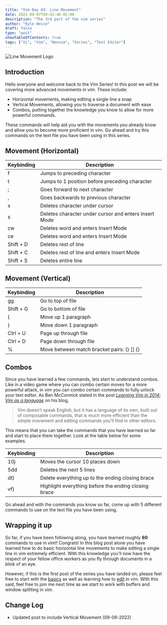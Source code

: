 ```yaml
---
title: "Vim Day 03: Line Movement"
date: 2022-09-07T09:41:46-05:00
description: "The 3rd part of the vim series"
author: "Kyle Weise"
draft: false
type: "post"
showTableOfContents: true
tags: ["Vi", "Vim", "Neovim", "Series", "Text Editor"]
---
```


![Line Movement Logo](/images/posts/series/vim/day-03/cover.png)

## Introduction

Hello everyone and welcome back to the Vim Series! In this post we will be covering more advanced movements
in vim. These include:
- Horizontal movements, making editing a single line a snap
- Vertical Movements, allowing you to traverse a document with ease
- Combos, putting together the knowledge you know to allow for more powerful commands. 

These commands will help aid you with the movements you already know and allow you to become more 
proficient in vim. Go ahead and try this commands on the text file you have been using in this series.

## Movement (Horizontal)

| Keybinding | Description |
| --- | --- |
| f | Jumps to preceding character |
| t | Jumps to 1 position before preceding character |
| ; | Goes forward to next character |
| , | Goes backwards to previous character |
| x | Deletes character under cursor |
| s | Deletes character under cursor and enters Insert Mode |
| cw | Deletes word and enters Insert Mode |
| ce | Deletes word and enters Insert Mode | 
| Shift + D | Deletes rest of line |
| Shift + C | Deletes rest of line and enters Insert Mode |
| Shift + S | Deletes entire line |

## Movement (Vertical)

| Keybinding | Description |
| --- | --- |
| gg | Go to top of file |
| Shift + G | Go to bottom of file |
| { | Move up 1 paragraph |
| } | Move down 1 paragraph |
| Ctrl + U | Page up through file |
| Ctrl + D | Page down through file | 
| % | Move between match bracket pairs: () [] {} |

## Combos 

Since you have learned a few commands, lets start to understand combos. Like in a video game where 
you can combo certain moves for a more powerful attack, in vim you can combo certain commands to 
fully unlock your text editor. As Ben McCormick stated in the post 
*[Learning Vim in 2014: Vim as a language](https://benmccormick.org/2014/07/02/learning-vim-in-2014-vim-as-language)* on his blog,
> Vim doesn’t speak English, but it has a language of its own, built out of composable commands, 
that is much more efficient than the simple movement and editing commands you’ll find in other editors. 

This means that you can take the commands that you have learned so far and start to place them together. Look at the 
table below for some examples.

| Keybinding | Description |
| --- | --- |
| 10j | Moves the cursor 10 places down |
| 5dd | Deletes the next 5 lines | 
| dt) | Delete everything up to the ending closing brace |
| vf) | Highlight everything before the ending closing brace |
 
Go ahead and with the commands you know so far, come up with 5 different commands to use on the text file you have been using.

## Wrapping it up

So far, if you have been following along, you have learned roughly **60** commands to use in vim!! Congrats! In this blog post alone 
you have learned how to do basic horizontal line movements to make editing a single line in vim extremely efficient. With this knowledge 
you'll now have the respect of your fellow office workers as you fly through documents in a blink of an eye. 

However, if this is the first post of the series you have landed on, please feel free to start with the [basics](/posts/vim/series/basic-movement/) as well
as learning how to [edit](/posts/vim/series/editing/) in vim. With this said, feel free to join me next time as we start to work with buffers and window splitting 
in vim.

## Change Log

- Updated post to include Vertical Movement (09-08-2022) 
